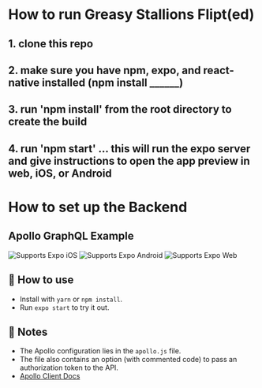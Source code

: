 # How to run Greasy Stallions Flipt(ed)
## 1. clone this repo
## 2. make sure you have npm, expo, and react-native installed (npm install ______)
## 3. run 'npm install' from the root directory to create the build
## 4. run 'npm start' ... this will run the expo server and give instructions to open the app preview in web, iOS, or Android



# How to set up the Backend
## Apollo GraphQL Example

<p>
  <!-- iOS -->
  <img alt="Supports Expo iOS" longdesc="Supports Expo iOS" src="https://img.shields.io/badge/iOS-4630EB.svg?style=flat-square&logo=APPLE&labelColor=999999&logoColor=fff" />
  <!-- Android -->
  <img alt="Supports Expo Android" longdesc="Supports Expo Android" src="https://img.shields.io/badge/Android-4630EB.svg?style=flat-square&logo=ANDROID&labelColor=A4C639&logoColor=fff" />
  <!-- Web -->
  <img alt="Supports Expo Web" longdesc="Supports Expo Web" src="https://img.shields.io/badge/web-4630EB.svg?style=flat-square&logo=GOOGLE-CHROME&labelColor=4285F4&logoColor=fff" />
</p>

## 🚀 How to use

- Install with `yarn` or `npm install`.
- Run `expo start` to try it out.

## 📝 Notes

- The Apollo configuration lies in the `apollo.js` file.
- The file also contains an option (with commented code) to pass an authorization token to the API.
- [Apollo Client Docs](https://www.apollographql.com/docs/react/v3.0-beta/)


